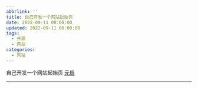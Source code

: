 ```yaml
---
abbrlink: ''
title: 自己开发一个网站起始页
date: 2022-09-11 00:00:00
updated: 2022-09-11 00:00:00
tags:
  - 开源
  - 网站
categories:
  - 网站
---
```


自己开发一个网站起始页 [元启](https://yuanqi.wuyuan.dev)
<!-- more -->

---
